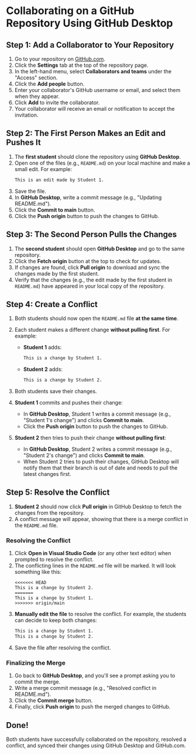 
# Collaborating on a GitHub Repository Using GitHub Desktop

## Step 1: Add a Collaborator to Your Repository

1. Go to your repository on [GitHub.com](https://github.com).
2. Click the **Settings** tab at the top of the repository page.
3. In the left-hand menu, select **Collaborators and teams** under the "Access" section.
4. Click the **Add people** button.
5. Enter your collaborator's GitHub username or email, and select them when they appear.
6. Click **Add** to invite the collaborator.
7. Your collaborator will receive an email or notification to accept the invitation.

## Step 2: The First Person Makes an Edit and Pushes It

1. The **first student** should clone the repository using **GitHub Desktop**.
2. Open one of the files (e.g., `README.md`) on your local machine and make a small edit. For example:
   ```markdown
   This is an edit made by Student 1.
   ```
3. Save the file.
4. In **GitHub Desktop**, write a commit message (e.g., "Updating README.md").
5. Click the **Commit to main** button.
6. Click the **Push origin** button to push the changes to GitHub.

## Step 3: The Second Person Pulls the Changes

1. The **second student** should open **GitHub Desktop** and go to the same repository.
2. Click the **Fetch origin** button at the top to check for updates.
3. If changes are found, click **Pull origin** to download and sync the changes made by the first student.
4. Verify that the changes (e.g., the edit made by the first student in `README.md`) have appeared in your local copy of the repository.

## Step 4: Create a Conflict

1. Both students should now open the `README.md` file **at the same time**.
2. Each student makes a different change **without pulling first**. For example:
   - **Student 1** adds:
     ```markdown
     This is a change by Student 1.
     ```
   - **Student 2** adds:
     ```markdown
     This is a change by Student 2.
     ```
3. Both students save their changes.

4. **Student 1** commits and pushes their change:
   - In **GitHub Desktop**, Student 1 writes a commit message (e.g., "Student 1's change") and clicks **Commit to main**.
   - Click the **Push origin** button to push the changes to GitHub.

5. **Student 2** then tries to push their change **without pulling first**:
   - In **GitHub Desktop**, Student 2 writes a commit message (e.g., "Student 2's change") and clicks **Commit to main**.
   - When Student 2 tries to push their changes, GitHub Desktop will notify them that their branch is out of date and needs to pull the latest changes first.

## Step 5: Resolve the Conflict

1. **Student 2** should now click **Pull origin** in GitHub Desktop to fetch the changes from the repository.
2. A conflict message will appear, showing that there is a merge conflict in the `README.md` file.

### Resolving the Conflict

1. Click **Open in Visual Studio Code** (or any other text editor) when prompted to resolve the conflict.
2. The conflicting lines in the `README.md` file will be marked. It will look something like this:
   ```plaintext
   <<<<<<< HEAD
   This is a change by Student 2.
   =======
   This is a change by Student 1.
   >>>>>>> origin/main
   ```
3. **Manually edit the file** to resolve the conflict. For example, the students can decide to keep both changes:
   ```markdown
   This is a change by Student 1.
   This is a change by Student 2.
   ```
4. Save the file after resolving the conflict.

### Finalizing the Merge

1. Go back to **GitHub Desktop**, and you'll see a prompt asking you to commit the merge.
2. Write a merge commit message (e.g., "Resolved conflict in README.md").
3. Click the **Commit merge** button.
4. Finally, click **Push origin** to push the merged changes to GitHub.

## Done!

Both students have successfully collaborated on the repository, resolved a conflict, and synced their changes using GitHub Desktop and GitHub.com.
